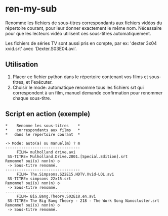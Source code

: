 ren-my-sub
==========

Renomme les fichiers de sous-titres correspondants aux
fichiers vidéos du répertoire courant, pour leur donner
exactement le même nom. Nécessaire pour que les lecteurs
vidéo utilisent ces sous-titres automatiquement.

Les fichiers de séries TV sont aussi pris en compte,
par ex: 'dexter 3x04 xvid.srt' avec 'Dexter.S03E04.avi'.


Utilisation
-----------

1. Placer ce fichier python dans le répertoire contenant
   vos films et sous-titres, et l'exécuter.
2. Choisir le mode: automatique renomme tous les fichiers
   srt qui correspondent à un film, manuel demande
   confirmation pour renommer chaque sous-titre.


Script en action (exemple)
--------------------------

    *    Renomme les sous-titres    *
    *    correspondants aux films   *
    *   dans le répertoire courant  *

    -> Mode: auto(a) ou manuel(m) ? m
    ---------------------------------
         FILM= mulholland drive.avi
     SS-TITRE= Mulholland.Drive.2001.[Special.Edition].srt
    Renomme? oui(o) non(n) o
     -> Sous-titre renommé.
    ---------------------------------
         FILM= The.Simpsons.S22E15.HDTV.Xvid-LOL.avi
     SS-TITRE= simpsons 22x15.srt
    Renomme? oui(o) non(n) o
     -> Sous-titre renommé.
    ---------------------------------
         FILM= BiG.Bang.Theory.S02E18.en.avi
     SS-TITRE= The Big Bang Theory - 218 - The Work Song Nanocluster.srt
    Renomme? oui(o) non(n) o
     -> Sous-titre renommé.
